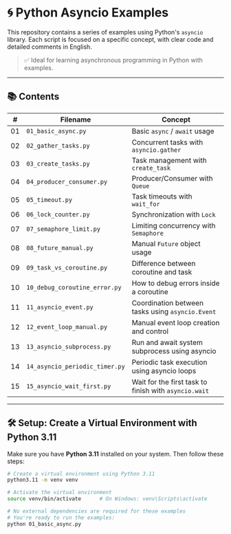 # 🌀 Python Asyncio Examples

This repository contains a series of examples using Python's `asyncio` library. Each script is focused on a specific concept, with clear code and detailed comments in English.

> ✅ Ideal for learning asynchronous programming in Python with examples.

---

## 📚 Contents

| #  | Filename                  | Concept                                |
|----|---------------------------|----------------------------------------|
| 01 | `01_basic_async.py`       | Basic `async` / `await` usage          |
| 02 | `02_gather_tasks.py`      | Concurrent tasks with `asyncio.gather`|
| 03 | `03_create_tasks.py`      | Task management with `create_task`     |
| 04 | `04_producer_consumer.py` | Producer/Consumer with `Queue`         |
| 05 | `05_timeout.py`           | Task timeouts with `wait_for`          |
| 06 | `06_lock_counter.py`      | Synchronization with `Lock`            |
| 07 | `07_semaphore_limit.py`   | Limiting concurrency with `Semaphore`  |
| 08 | `08_future_manual.py`     | Manual `Future` object usage           |
| 09 | `09_task_vs_coroutine.py` | Difference between coroutine and task  |
| 10 | `10_debug_coroutine_error.py` | How to debug errors inside a coroutine |
| 11 | `11_asyncio_event.py`        | Coordination between tasks using `asyncio.Event` |
| 12 | `12_event_loop_manual.py`   | Manual event loop creation and control |
| 13 | `13_asyncio_subprocess.py`  | Run and await system subprocess using asyncio |
| 14 | `14_asyncio_periodic_timer.py` | Periodic task execution using asyncio loops |
| 15 | `15_asyncio_wait_first.py`     | Wait for the first task to finish with `asyncio.wait` |


---

## 🛠️ Setup: Create a Virtual Environment with Python 3.11

Make sure you have **Python 3.11** installed on your system. Then follow these steps:

```bash
# Create a virtual environment using Python 3.11
python3.11 -m venv venv

# Activate the virtual environment
source venv/bin/activate      # On Windows: venv\Scripts\activate

# No external dependencies are required for these examples
# You're ready to run the examples:
python 01_basic_async.py


